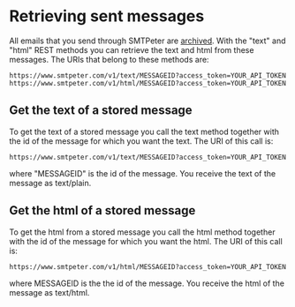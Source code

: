 # Retrieving sent messages

All emails that you send through SMTPeter are [archived](copernica-docs:SMTPeter/archiving "Email archiving").
With the "text" and "html" REST methods you can retrieve the text and html
from these messages. The URIs that belong to these methods are:

```text
https://www.smtpeter.com/v1/text/MESSAGEID?access_token=YOUR_API_TOKEN
https://www.smtpeter.com/v1/html/MESSAGEID?access_token=YOUR_API_TOKEN
```

## Get the text of a stored message

To get the text of a stored message you call the text method together with
the id of the message for which you want the text. The URI of this call
is:
```text
https://www.smtpeter.com/v1/text/MESSAGEID?access_token=YOUR_API_TOKEN
```
where "MESSAGEID" is the id of the message. You receive the text of the
message as text/plain.

## Get the html of a stored message

To get the html from a stored message you call the html method together with
the id of the message for which you want the html. The URI of this call
is:

```text
https://www.smtpeter.com/v1/html/MESSAGEID?access_token=YOUR_API_TOKEN
```
where MESSAGEID is the the id of the message. You receive the html of the
message as text/html.


<!--- @todo get messageIDs for a particular date --->
